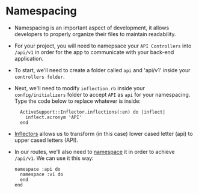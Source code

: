 # Namespacing

- Namespacing is an important aspect of development, it allows developers to properly organize their files to maintain readability.

- For your project, you will need to namepsace your `API Controllers` into `/api/v1` in order for the app to communicate with your back-end application.

- To start, we'll need to create a folder called `api` and 'api/v1' inside your `controllers folder`.

- Next, we'll need to modify `inflection.rb` inside your `config/initializers` folder to accept `API` as `api` for your namespacing. Type the code below to replace whatever is inside:

  ```
    ActiveSupport::Inflector.inflections(:en) do |inflect|
      inflect.acronym 'API'
    end
  ```

- [Inflectors](http://api.rubyonrails.org/classes/ActiveSupport/Inflector.html) allows us to transform (in this case) lower cased letter (api) to upper cased letters (API).

- In our routes, we'll also need to [namespace](http://guides.rubyonrails.org/routing.html#controller-namespaces-and-routing) it in order to achieve `/api/v1`. We can use it this way:

  ```
  namespace :api do
    namespace :v1 do
    end
  end
  ```
